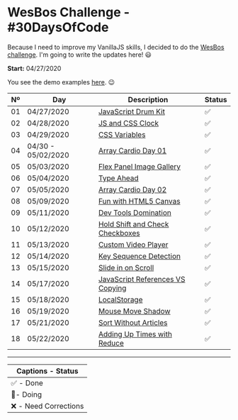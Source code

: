 # WesBos Challenge - #30DaysOfCode

Because I need to improve my VanillaJS skills, I decided to do the [WesBos challenge](https://javascript30.com/). I'm going to write the updates here! 😃

**Start:** 04/27/2020

You see the demo examples [here](https://vanribeiro-30daysofjavascript.netlify.app/). 😉

Nº | Day        | Description            | Status
--|-----------|------------------------|---
01|04/27/2020 |[JavaScript Drum Kit](challenge-files/01%20-%20JavaScript%20Drum%20Kit/README.md) | ✅
02|04/28/2020 |[JS and CSS Clock](challenge-files/02%20-%20JS%20and%20CSS%20Clock/README.md) | ✅
03|04/29/2020 |[CSS Variables](challenge-files/03%20-%20CSS%20Variables/README.md) | ✅
04|04/30 - 05/02/2020 |[Array Cardio Day 01](challenge-files/04%20-%20Array%20Cardio%20Day%201/README.md) | ✅
05|05/03/2020 |[Flex Panel Image Gallery](challenge-files/05%20-%20Flex%20Panel%20Gallery/README.md) | ✅
06|05/04/2020 |[Type Ahead](challenge-files/06%20-%20Type%20Ahead/README.md) | ✅
07|05/05/2020 |[Array Cardio Day 02](challenge-files/04%20-%20Array%20Cardio%20Day%201/README.md) | ✅
08|05/09/2020 |[Fun with HTML5 Canvas](challenge-files/08%20-%20Fun%20with%20HTML5%20Canvas/README.md) | ✅
09|05/11/2020 |[Dev Tools Domination](challenge-files/09%20-%20Dev%20Tools%20Domination/README.md) | ✅
10|05/12/2020 |[Hold Shift and Check Checkboxes](challenge-files/10%20-%20Hold%20Shift%20and%20Check%20Checkboxes/README.md) | ✅
11|05/13/2020 |[Custom Video Player](challenge-files/11%20-%20Custom%20Video%20Player/README.md) | ✅
12|05/14/2020 |[Key Sequence Detection](challenge-files/12%20-%20Key%20Sequence%20Detection/README.md) | ✅
13|05/15/2020 |[Slide in on Scroll](challenge-files/13%20-%20Slide%20in%20on%20Scroll/README.md) | ✅
14|05/17/2020 |[JavaScript References VS Copying](challenge-files/14%20-%20JavaScript%20References%20VS%20Copying/README.md) | ✅
15|05/18/2020 |[LocalStorage](challenge-files/15%20-%20LocalStorage/README.md) | ✅
16|05/19/2020 |[Mouse Move Shadow](challenge-files/16%20-%20Mouse%20Move%20Shadow/README.md) | ✅
17|05/21/2020 |[Sort Without Articles](challenge-files/17%20-%20Sort%20Without%20Articles/README.md) | ✅
18|05/22/2020 |[Adding Up Times with Reduce](challenge-files/18%20-%20Adding%20Up%20Times%20with%20Reduce/README.md) | ✅
___


|Captions - Status |
|---------|
|✅ - Done |
|🔵- Doing |
|❌ - Need Corrections |